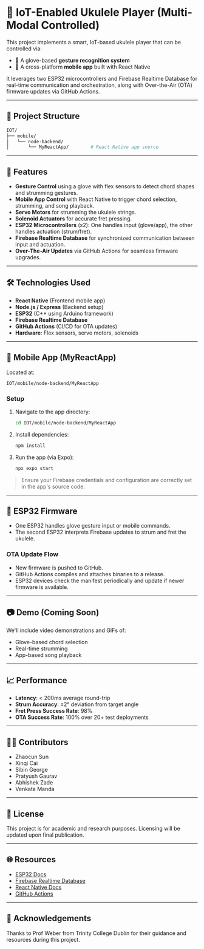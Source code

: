 
# 🎸 IoT-Enabled Ukulele Player (Multi-Modal Controlled)

This project implements a smart, IoT-based ukulele player that can be controlled via:
- 🧤 A glove-based **gesture recognition system**
- 📱 A cross-platform **mobile app** built with React Native

It leverages two ESP32 microcontrollers and Firebase Realtime Database for real-time communication and orchestration, along with Over-the-Air (OTA) firmware updates via GitHub Actions.

---

## 📂 Project Structure

```bash
IOT/
├── mobile/
│   └── node-backend/
│       └── MyReactApp/        # React Native app source
```

---

## 🚀 Features

- **Gesture Control** using a glove with flex sensors to detect chord shapes and strumming gestures.
- **Mobile App Control** with React Native to trigger chord selection, strumming, and song playback.
- **Servo Motors** for strumming the ukulele strings.
- **Solenoid Actuators** for accurate fret pressing.
- **ESP32 Microcontrollers** (x2): One handles input (glove/app), the other handles actuation (strum/fret).
- **Firebase Realtime Database** for synchronized communication between input and actuation.
- **Over-The-Air Updates** via GitHub Actions for seamless firmware upgrades.

---

## 🛠️ Technologies Used

- **React Native** (Frontend mobile app)
- **Node.js / Express** (Backend setup)
- **ESP32** (C++ using Arduino framework)
- **Firebase Realtime Database**
- **GitHub Actions** (CI/CD for OTA updates)
- **Hardware**: Flex sensors, servo motors, solenoids

---

## 📱 Mobile App (MyReactApp)

Located at:

```
IOT/mobile/node-backend/MyReactApp
```

### Setup

1. Navigate to the app directory:
   ```bash
   cd IOT/mobile/node-backend/MyReactApp
   ```

2. Install dependencies:
   ```bash
   npm install
   ```

3. Run the app (via Expo):
   ```bash
   npx expo start
   ```

> Ensure your Firebase credentials and configuration are correctly set in the app's source code.

---

## 🔌 ESP32 Firmware

- One ESP32 handles glove gesture input or mobile commands.
- The second ESP32 interprets Firebase updates to strum and fret the ukulele.

### OTA Update Flow

- New firmware is pushed to GitHub.
- GitHub Actions compiles and attaches binaries to a release.
- ESP32 devices check the manifest periodically and update if newer firmware is available.

---

## 📷 Demo (Coming Soon)

We'll include video demonstrations and GIFs of:
- Glove-based chord selection
- Real-time strumming
- App-based song playback

---

## 📈 Performance

- **Latency**: < 200ms average round-trip
- **Strum Accuracy**: ±2° deviation from target angle
- **Fret Press Success Rate**: 98%
- **OTA Success Rate**: 100% over 20+ test deployments

---

## 👨‍💻 Contributors

- Zhaocun Sun
- Xinqi Cai
- Sibin George
- Pratyush Gaurav
- Abhishek Zade
- Venkata Manda

---

## 📄 License

This project is for academic and research purposes. Licensing will be updated upon final publication.

---

## 🌐 Resources

- [ESP32 Docs](https://www.espressif.com/en/products/socs/esp32/resources)
- [Firebase Realtime Database](https://firebase.google.com/docs/database)
- [React Native Docs](https://reactnative.dev/)
- [GitHub Actions](https://docs.github.com/en/actions)

---

## 🙌 Acknowledgements

Thanks to Prof Weber from Trinity College Dublin for their guidance and resources during this project.


